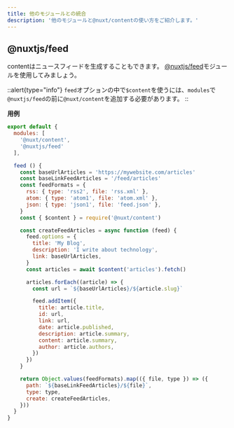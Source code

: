 ```yaml
---
title: 他のモジュールとの統合
description: '他のモジュールと@nuxt/contentの使い方をご紹介します。'
---
```


## @nuxtjs/feed

contentはニュースフィードを生成することもできます。
[@nuxtjs/feed](https://github.com/nuxt-community/feed-module)モジュールを使用してみましょう。

::alert{type="info"}
`feed`オプションの中で`$content`を使うには、`modules`で`@nuxtjs/feed`の前に`@nuxt/content`を追加する必要があります。
::

**用例**

```js
export default {
  modules: [
    '@nuxt/content',
    '@nuxtjs/feed'
  ],

  feed () {
    const baseUrlArticles = 'https://mywebsite.com/articles'
    const baseLinkFeedArticles = '/feed/articles'
    const feedFormats = {
      rss: { type: 'rss2', file: 'rss.xml' },
      atom: { type: 'atom1', file: 'atom.xml' },
      json: { type: 'json1', file: 'feed.json' },
    }
    const { $content } = require('@nuxt/content')

    const createFeedArticles = async function (feed) {
      feed.options = {
        title: 'My Blog',
        description: 'I write about technology',
        link: baseUrlArticles,
      }
      const articles = await $content('articles').fetch()

      articles.forEach((article) => {
        const url = `${baseUrlArticles}/${article.slug}`

        feed.addItem({
          title: article.title,
          id: url,
          link: url,
          date: article.published,
          description: article.summary,
          content: article.summary,
          author: article.authors,
        })
      })
    }

    return Object.values(feedFormats).map(({ file, type }) => ({
      path: `${baseLinkFeedArticles}/${file}`,
      type: type,
      create: createFeedArticles,
    }))
  }
}
```
